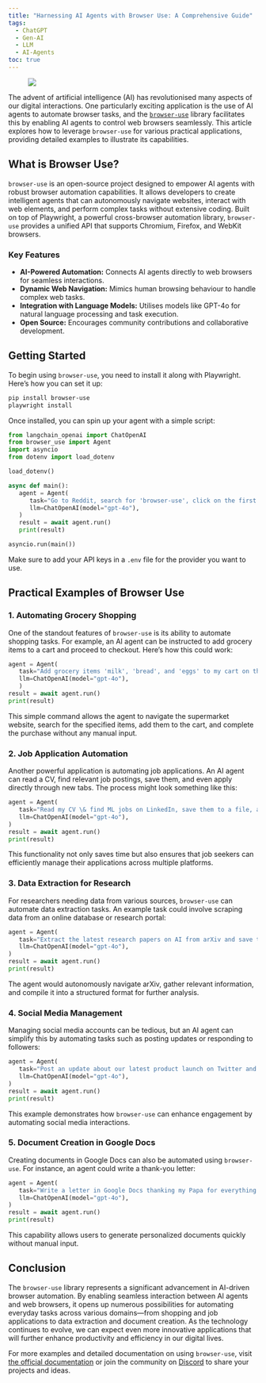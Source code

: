 ```yaml
---
title: "Harnessing AI Agents with Browser Use: A Comprehensive Guide"
tags:
  - ChatGPT
  - Gen-AI
  - LLM
  - AI-Agents
toc: true
---
```


<figure>
	<a href=""><img src="https://images.pexels.com/photos/8438918/pexels-photo-8438918.jpeg?auto=compress"></a>
</figure>

The advent of artificial intelligence (AI) has revolutionised many aspects of our digital interactions. One particularly exciting application is the use of AI agents to automate browser tasks, and the [`browser-use`](https://github.com/browser-use/browser-use) library facilitates this by enabling AI agents to control web browsers seamlessly. This article explores how to leverage `browser-use` for various practical applications, providing detailed examples to illustrate its capabilities.

## What is Browser Use?

`browser-use` is an open-source project designed to empower AI agents with robust browser automation capabilities. It allows developers to create intelligent agents that can autonomously navigate websites, interact with web elements, and perform complex tasks without extensive coding. Built on top of Playwright, a powerful cross-browser automation library, `browser-use` provides a unified API that supports Chromium, Firefox, and WebKit browsers.

### Key Features

- **AI-Powered Automation:** Connects AI agents directly to web browsers for seamless interactions.
- **Dynamic Web Navigation:** Mimics human browsing behaviour to handle complex web tasks.
- **Integration with Language Models:** Utilises models like GPT-4o for natural language processing and task execution.
- **Open Source:** Encourages community contributions and collaborative development.

## Getting Started

To begin using `browser-use`, you need to install it along with Playwright. Here’s how you can set it up:

```sh
pip install browser-use
playwright install
```

Once installed, you can spin up your agent with a simple script:

```python
from langchain_openai import ChatOpenAI
from browser_use import Agent
import asyncio
from dotenv import load_dotenv

load_dotenv()

async def main():
   agent = Agent(
      task="Go to Reddit, search for 'browser-use', click on the first post and return the first comment.",
      llm=ChatOpenAI(model="gpt-4o"),
   )
   result = await agent.run()
   print(result)

asyncio.run(main())
```

Make sure to add your API keys in a `.env` file for the provider you want to use.

## Practical Examples of Browser Use

### 1. Automating Grocery Shopping

One of the standout features of `browser-use` is its ability to automate shopping tasks. For example, an AI agent can be instructed to add grocery items to a cart and proceed to checkout. Here’s how this could work:

```python
agent = Agent(
   task="Add grocery items 'milk', 'bread', and 'eggs' to my cart on the supermarket website and checkout.",
   llm=ChatOpenAI(model="gpt-4o"),
   )
result = await agent.run()
print(result)
```

This simple command allows the agent to navigate the supermarket website, search for the specified items, add them to the cart, and complete the purchase without any manual input.

### 2. Job Application Automation

Another powerful application is automating job applications. An AI agent can read a CV, find relevant job postings, save them, and even apply directly through new tabs. The process might look something like this:

```python
agent = Agent(
   task="Read my CV \& find ML jobs on LinkedIn, save them to a file, and apply in new tabs.",
   llm=ChatOpenAI(model="gpt-4o"),
)
result = await agent.run()
print(result)
```

This functionality not only saves time but also ensures that job seekers can efficiently manage their applications across multiple platforms.

### 3. Data Extraction for Research

For researchers needing data from various sources, `browser-use` can automate data extraction tasks. An example task could involve scraping data from an online database or research portal:

```python
agent = Agent(
   task="Extract the latest research papers on AI from arXiv and save their titles and abstracts.",
   llm=ChatOpenAI(model="gpt-4o"),
)
result = await agent.run()
print(result)
```

The agent would autonomously navigate arXiv, gather relevant information, and compile it into a structured format for further analysis.

### 4. Social Media Management

Managing social media accounts can be tedious, but an AI agent can simplify this by automating tasks such as posting updates or responding to followers:

```python
agent = Agent(
   task="Post an update about our latest product launch on Twitter and thank my latest follower.",
   llm=ChatOpenAI(model="gpt-4o"),
)
result = await agent.run()
print(result)
```

This example demonstrates how `browser-use` can enhance engagement by automating social media interactions.

### 5. Document Creation in Google Docs

Creating documents in Google Docs can also be automated using `browser-use`. For instance, an agent could write a thank-you letter:

```python
agent = Agent(
   task="Write a letter in Google Docs thanking my Papa for everything and save it as a PDF.",
   llm=ChatOpenAI(model="gpt-4o"),
)
result = await agent.run()
print(result)
```

This capability allows users to generate personalized documents quickly without manual input.

## Conclusion

The `browser-use` library represents a significant advancement in AI-driven browser automation. By enabling seamless interaction between AI agents and web browsers, it opens up numerous possibilities for automating everyday tasks across various domains—from shopping and job applications to data extraction and document creation. As the technology continues to evolve, we can expect even more innovative applications that will further enhance productivity and efficiency in our digital lives.

For more examples and detailed documentation on using `browser-use`, visit [the official documentation](https://docs.browser-use.com) or join the community on [Discord](https://link.browser-use.com/discord) to share your projects and ideas.
